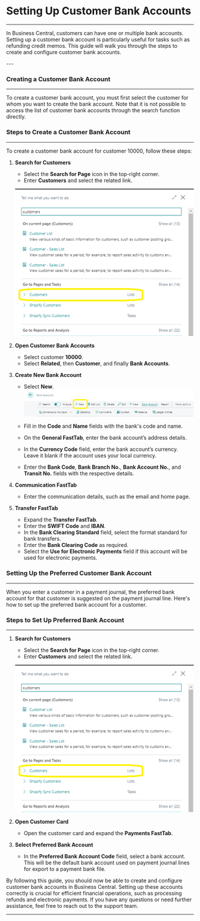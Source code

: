 # Setting Up Customer Bank Accounts
---

<div class="customized-intro-container" id="introduction">
    <p>In Business Central, customers can have one or multiple bank accounts. Setting up a customer bank account is particularly useful for tasks such as refunding credit memos. This guide will walk you through the steps to create and configure customer bank accounts.</p>
</div>
---

### Creating a Customer Bank Account
---

To create a customer bank account, you must first select the customer for whom you want to create the bank account. Note that it is not possible to access the list of customer bank accounts through the search function directly.

### Steps to Create a Customer Bank Account
---

To create a customer bank account for customer 10000, follow these steps:

1. **Search for Customers**
    - Select the **Search for Page** icon in the top-right corner.
    - Enter **Customers** and select the related link.

    ![alt text](image-11.png)

2. **Open Customer Bank Accounts**
    - Select customer **10000**.
    - Select **Related**, then **Customer**, and finally **Bank Accounts**.

3. **Create New Bank Account**
    - Select **New**.
    ![alt text](image-1.png)

    - Fill in the **Code** and **Name** fields with the bank's code and name.
    - On the **General FastTab**, enter the bank account’s address details.
    - In the **Currency Code** field, enter the bank account’s currency. Leave it blank if the account uses your local currency.
    - Enter the **Bank Code**, **Bank Branch No.**, **Bank Account No.**, and **Transit No.** fields with the respective details.

4. **Communication FastTab**
    - Enter the communication details, such as the email and home page.

5. **Transfer FastTab**
    - Expand the **Transfer FastTab**.
    - Enter the **SWIFT Code** and **IBAN**.
    - In the **Bank Clearing Standard** field, select the format standard for bank transfers.
    - Enter the **Bank Clearing Code** as required.
    - Select the **Use for Electronic Payments** field if this account will be used for electronic payments.

<!-- ![Customer Bank Account setup in Business Central](url-to-screenshot-of-customer-bank-account-setup) -->

### Setting Up the Preferred Customer Bank Account
---

When you enter a customer in a payment journal, the preferred bank account for that customer is suggested on the payment journal line. Here's how to set up the preferred bank account for a customer.

### Steps to Set Up Preferred Bank Account
---

1. **Search for Customers**
    - Select the **Search for Page** icon in the top-right corner.
    - Enter **Customers** and select the related link.

    ![alt text](image-7.png)

2. **Open Customer Card**
    - Open the customer card and expand the **Payments FastTab**.

3. **Select Preferred Bank Account**
    - In the **Preferred Bank Account Code** field, select a bank account. This will be the default bank account used on payment journal lines for export to a payment bank file.
<!-- 
![Preferred Customer Bank Account setup in Business Central](url-to-screenshot-of-preferred-customer-bank-account-setup) -->

By following this guide, you should now be able to create and configure customer bank accounts in Business Central. Setting up these accounts correctly is crucial for efficient financial operations, such as processing refunds and electronic payments. If you have any questions or need further assistance, feel free to reach out to the support team.

---
